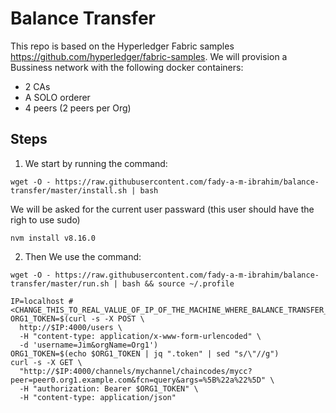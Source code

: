 Balance Transfer
================

This repo is based on the Hyperledger Fabric samples https://github.com/hyperledger/fabric-samples.
We will provision a Bussiness network with the following docker containers:
- 2 CAs
- A SOLO orderer
- 4 peers (2 peers per Org)

Steps
-----

1) We start by running the command:
```
wget -O - https://raw.githubusercontent.com/fady-a-m-ibrahim/balance-transfer/master/install.sh | bash
```
We will be asked for the current user passward (this user should have the righ to use sudo)

```
nvm install v8.16.0
```

2) Then We use the command:
```
wget -O - https://raw.githubusercontent.com/fady-a-m-ibrahim/balance-transfer/master/run.sh | bash && source ~/.profile
```




```
IP=localhost #<CHANGE_THIS_TO_REAL_VALUE_OF_IP_OF_THE_MACHINE_WHERE_BALANCE_TRANSFER_IS_RUNNING>
ORG1_TOKEN=$(curl -s -X POST \
  http://$IP:4000/users \
  -H "content-type: application/x-www-form-urlencoded" \
  -d 'username=Jim&orgName=Org1')
ORG1_TOKEN=$(echo $ORG1_TOKEN | jq ".token" | sed "s/\"//g")
curl -s -X GET \
  "http://$IP:4000/channels/mychannel/chaincodes/mycc?peer=peer0.org1.example.com&fcn=query&args=%5B%22a%22%5D" \
  -H "authorization: Bearer $ORG1_TOKEN" \
  -H "content-type: application/json"

```
